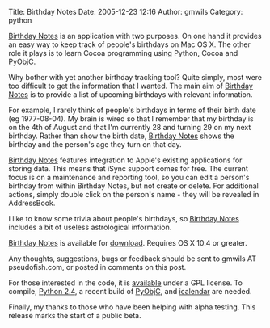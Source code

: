 Title: Birthday Notes
Date: 2005-12-23 12:16
Author: gmwils
Category: python

[Birthday Notes][] is an application with two purposes. On one hand it
provides an easy way to keep track of people's birthdays on Mac OS X.
The other role it plays is to learn Cocoa programming using Python,
Cocoa and PyObjC.

Why bother with yet another birthday tracking tool? Quite simply, most
were too difficult to get the information that I wanted. The main aim of
[Birthday Notes][] is to provide a list of upcoming birthdays with
relevant information.

For example, I rarely think of people's birthdays in terms of their
birth date (eg 1977-08-04). My brain is wired so that I remember that my
birthday is on the 4th of August and that I'm currently 28 and turning
29 on my next birthday. Rather than show the birth date, [Birthday
Notes][] shows the birthday and the person's age they turn on that day.

[Birthday Notes][] features integration to Apple's existing applications
for storing data. This means that iSync support comes for free. The
current focus is on a maintenance and reporting tool, so you can edit a
person's birthday from within Birthday Notes, but not create or delete.
For additional actions, simply double click on the person's name - they
will be revealed in AddressBook.

I like to know some trivia about people's birthdays, so [Birthday
Notes][] includes a bit of useless astrological information.

[Birthday Notes][] is available for [download][Birthday Notes]. Requires
OS X 10.4 or greater.

Any thoughts, suggestions, bugs or feedback should be sent to gmwils AT
pseudofish.com, or posted in comments on this post.

For those interested in the code, it is [available][] under a GPL
license. To compile, [Python 2.4][], a recent build of [PyObjC][], and
[icalendar][] are needed.

Finally, my thanks to those who have been helping with alpha testing.
This release marks the start of a public beta.

  [Birthday Notes]: http://www.pseudofish.com/files/BirthdayNotes-0.8.dmg
  [available]: http://www.pseudofish.com/files/BirthdayNotes-0.8.tar.gz
  [Python 2.4]: http://undefined.org/python/
  [PyObjC]: http://pyobjc.sourceforge.net/software/index.php
  [icalendar]: http://codespeak.net/icalendar

